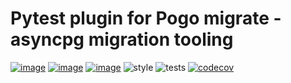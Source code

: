 # Pytest plugin for Pogo migrate - asyncpg migration tooling
[![image](https://img.shields.io/pypi/v/pytest-migrate.svg)](https://pypi.org/project/pytest-migrate/)
[![image](https://img.shields.io/pypi/l/pytest-migrate.svg)](https://pypi.org/project/pytest-migrate/)
[![image](https://img.shields.io/pypi/pyversions/pytest-migrate.svg)](https://pypi.org/project/pytest-migrate/)
![style](https://github.com/NRWLDev/pytest-pogo/actions/workflows/style.yml/badge.svg)
![tests](https://github.com/NRWLDev/pytest-pogo/actions/workflows/tests.yml/badge.svg)
[![codecov](https://codecov.io/gh/NRWLDev/pytest-pogo/branch/main/graph/badge.svg)](https://codecov.io/gh/NRWLDev/pytest-pogo)
